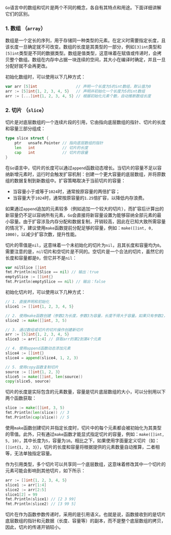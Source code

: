 `Go`语言中的数组和切片是两个不同的概念，各自有其特点和用途。下面详细讲解它们的区别。

### 1. 数组 （`array`）

数组是一个定长的序列，用于存储同一种类型的元素。在定义时需要指定长度，且该长度一旦确定就不可改变。数组的长度是其类型的一部分，例如`[3]int`类型和`[5]int`类型是不同的数据类型。数组是值类型，这意味着在赋值或传递时，会拷贝整个数组。数组在内存中占据一块连续的空间，其大小在编译时确定，并且一旦分配好就不会再更改。

初始化数组时，可以使用以下几种方式：

```go
var arr [5]int                 // 声明一个长度为5的int数组，默认值为0
arr := [5]int{1, 2, 3, 4, 5}   // 声明并初始化一个长度为5的int数组
arr := [...]int{1, 2, 3, 4, 5} // 根据初始化元素个数，自动推断数组长度
```

### 2. 切片 （`slice`）

切片是对底层数组的一个连续片段的引用，它由指向底层数组的指针、切片的长度和容量三部分组成：

```go
type slice struct {
    ptr   unsafe.Pointer // 指向底层数组的指针
    len   int            // 切片的长度
    cap   int            // 切片的容量
}
```

在`Go`语言中，切片的长度可以通过`append`函数动态增长。当切片的容量不足以容纳新增元素时，运行时会触发扩容机制：创建一个更大容量的底层数组，并将原数组的数据复制到新数组中。扩容策略取决于当前切片的容量：

- 当容量小于或等于`1024`时，通常按原容量的两倍扩容；
- 当容量大于`1024`时，通常按原容量的`1.25`倍扩容，以降低内存浪费。

如果通过`append`追加的元素较多（例如追加一个较大的切片），而扩容后计算出的新容量仍不足以容纳所有元素，`Go`会直接将新容量设置为能够容纳全部元素的最小容量。由于扩容涉及内存分配和数据复制，开销较高，因此在已知大致所需容量的情况下，建议使用`make`函数提前分配足够的容量，例如：`make([]int, 0, 1000)`，以减少扩容次数，提升性能。

切片的零值是`nil`，这意味着一个未初始化的切片为`nil`，且其长度和容量均为`0`。需要注意的是，`nil`切片和空切片是不同的。空切片是一个合法的切片，虽然它的长度和容量都是`0`，但它并不是`nil`：

```go
var nilSlice []int
fmt.Println(nilSlice == nil) // 输出：true
emptySlice := []int{}
fmt.Println(emptySlice == nil) // 输出：false
```

初始化切片时，可以使用以下几种方式：

```go
// 1. 直接声明和初始化
slice1 := []int{1, 2, 3, 4, 5}

// 2. 使用make函数创建（参数2为长度，参数3为容量，长度不得大于容量。如果只有参数2，长度和容量都是它）
slice2 := make([]int, 3, 5)

// 3. 通过数组或切片的切片操作创建新切片
arr := [5]int{1, 2, 3, 4, 5}
slice3 := arr[1:4] // 获取arr的第2到第4个元素

// 4. 使用append函数动态添加元素
slice4 := []int{}
slice4 = append(slice4, 1, 2, 3)

// 5. 使用copy函数复制切片
source := []int{1, 2, 3}
slice5 := make([]int, len(source))
copy(slice5, source)
```

切片的长度是实际包含的元素数量，容量是切片底层数组的大小，可以分别用以下两个函数获取：

```go
slice := make([]int, 3, 5)
fmt.Println(len(slice)) // 3
fmt.Println(cap(slice)) // 5
```

使用`make`函数创建切片并指定长度时，切片中的每个元素都会被初始化为其类型的零值。此外，只有通过`make`函数才能显式指定切片的容量，例如：`make([]int, 5, 10)`，其中长度为`5`，容量为`10`。相比之下，如果使用字面量定义切片（如：`[]int{1, 2, 3}`），切片的长度和容量将根据提供的元素数量自动推算，二者相等，无法单独指定容量。

作为引用类型，多个切片可以共享同一个底层数组，这意味着修改其中一个切片的元素可能会影响到其他切片，如下所示：

```go
arr := []int{1, 2, 3, 4, 5}
slice1 := arr[1:4]
slice2 := arr[2:5]
slice1[2] = 99
fmt.Println(slice1) // [2 3 99]
fmt.Println(slice2) // [3 99 5]
```

切片在作为函数参数传递时，采用的是引用语义。也就是说，函数接收到的是切片底层数组的指针和元数据（长度、容量等）的副本，而不是整个底层数组的拷贝，因此，切片的传递开销较小。
